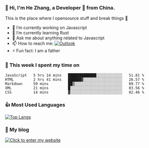 ### 👋 Hi, I'm He Zhang, a Developer 🚀 from China.

This is the place where I opensource stuff and break things :rofl:

- 🔭  I’m currently working on Javascript
- 🌱  I’m currently learning Rust
- 💬  Ask me about anything related to Javascript
- 📫  How to reach me: [![Outlook](https://img.shields.io/badge/-Outlook-0078D4?style=flat&logo=Microsoft-Outlook&logoColor=white)](mailto:zhanghecool@outlook.com)
- ⚡  Fun fact: I am a father

### 💪 This week I spent my time on 
<!--START_SECTION:waka-->
```text
JavaScript   5 hrs 14 mins   █████████████░░░░░░░░░░░░   51.81 % 
HTML         2 hrs 41 mins   ██████▓░░░░░░░░░░░░░░░░░░   26.57 % 
Markdown     59 mins         ██▒░░░░░░░░░░░░░░░░░░░░░░   09.77 % 
XML          21 mins         █░░░░░░░░░░░░░░░░░░░░░░░░   03.56 % 
CSS          14 mins         ▓░░░░░░░░░░░░░░░░░░░░░░░░   02.46 % 
```
<!--END_SECTION:waka-->

### 👍 Most Used Languages
[![Top Langs](https://github-readme-stats.vercel.app/api/top-langs/?username=zhanghecool&layout=compact)](https://zhanghe.cool)

### 🌈 My blog 
[![Click to enter my website](https://cdn.jsdelivr.net/gh/zhanghecool/assets/images/gif/zhanghecools.gif)](https://zhanghe.cool)

